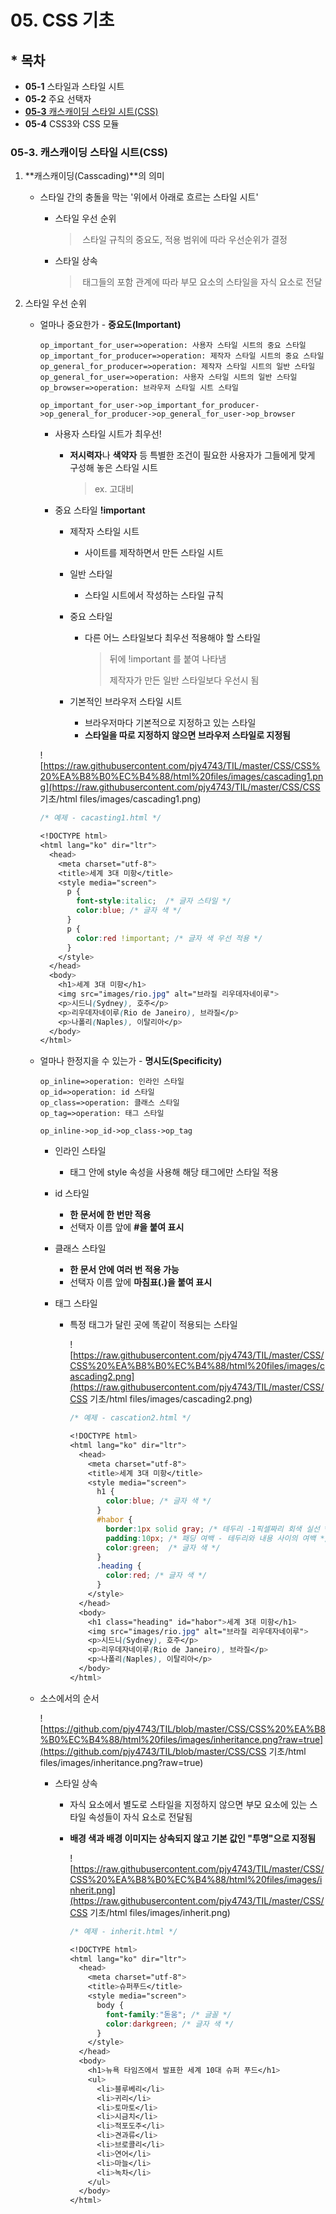 # 05. CSS 기초

## * 목차

- **05-1** 스타일과 스타일 시트
- **05-2** 주요 선택자
- <u>**05-3**  캐스캐이딩 스타일 시트(CSS)</u>
- **05-4** CSS3와 CSS 모듈



### 05-3. 캐스캐이딩 스타일 시트(CSS)

1. **캐스캐이딩(Casscading)**의 의미

   - 스타일 간의 충돌을 막는 '위에서 아래로 흐르는 스타일 시트'

     - 스타일 우선 순위

       > ​	스타일 규칙의 중요도, 적용 범위에 따라 우선순위가 결정

     - 스타일 상속

       > ​	태그들의 포함 관계에 따라 부모 요소의 스타일을 자식 요소로 전달

   

2. 스타일 우선 순위

   - 얼마나 중요한가 - **중요도(Important)**

     ```flow
     op_important_for_user=>operation: 사용자 스타일 시트의 중요 스타일
     op_important_for_producer=>operation: 제작자 스타일 시트의 중요 스타일
     op_general_for_producer=>operation: 제작자 스타일 시트의 일반 스타일
     op_general_for_user=>operation: 사용자 스타일 시트의 일반 스타일
     op_browser=>operation: 브라우저 스타일 시트 스타일
     
     op_important_for_user->op_important_for_producer->op_general_for_producer->op_general_for_user->op_browser
     ```

     * 사용자 스타일 시트가 최우선!

       * **저시력자**나 **색약자** 등 특별한 조건이 필요한 사용자가 그들에게 맞게 구성해 놓은 스타일 시트

         > ex. 고대비

     * 중요 스타일 **!important**

       * 제작자 스타일 시트

         * 사이트를 제작하면서 만든 스타일 시트

       * 일반 스타일

         * 스타일 시트에서 작성하는 스타일 규칙

       * 중요 스타일

         * 다른 어느 스타일보다 최우선 적용해야 할 스타일

           > 뒤에 !important 를 붙여 나타냄
           >
           > 제작자가 만든 일반 스타일보다 우선시 됨

       * 기본적인 브라우저 스타일 시트

         * 브라우저마다 기본적으로 지정하고 있는 스타일
         * **스타일을 따로 지정하지 않으면 브라우저 스타일로 지정됨**

     ![https://raw.githubusercontent.com/pjy4743/TIL/master/CSS/CSS%20%EA%B8%B0%EC%B4%88/html%20files/images/cascading1.png](https://raw.githubusercontent.com/pjy4743/TIL/master/CSS/CSS 기초/html files/images/cascading1.png)

     ```css
     /* 예제 - cacasting1.html */
     
     <!DOCTYPE html>
     <html lang="ko" dir="ltr">
       <head>
         <meta charset="utf-8">
         <title>세계 3대 미항</title>
         <style media="screen">
           p {
             font-style:italic;  /* 글자 스타일 */
             color:blue; /* 글자 색 */
           }
           p {
             color:red !important; /* 글자 색 우선 적용 */
           }
         </style>
       </head>
       <body>
         <h1>세계 3대 미항</h1>
         <img src="images/rio.jpg" alt="브라질 리우데자네이루">
         <p>시드니(Sydney), 호주</p>
         <p>리우데자네이루(Rio de Janeiro), 브라질</p>
         <p>나폴리(Naples), 이탈리아</p>
       </body>
     </html>
     ```

     

   - 얼마나 한정지을 수 있는가 - **명시도(Specificity)**

     

     ```flow
     op_inline=>operation: 인라인 스타일
     op_id=>operation: id 스타일
     op_class=>operation: 클래스 스타일
     op_tag=>operation: 태그 스타일
     
     op_inline->op_id->op_class->op_tag
     ```

     - 인라인 스타일

       - 태그 안에 style 속성을 사용해 해당 태그에만 스타일 적용

     - id 스타일

       - **한 문서에 한 번만 적용**
       - 선택자 이름 앞에 **#을 붙여 표시**

     - 클래스 스타일

       - **한 문서 안에 여러 번 적용 가능**
       - 선택자 이름 앞에 **마침표(.)을 붙여 표시**

     - 태그 스타일

       - 특정 태그가 달린 곳에 똑같이 적용되는 스타일

         ![https://raw.githubusercontent.com/pjy4743/TIL/master/CSS/CSS%20%EA%B8%B0%EC%B4%88/html%20files/images/cascading2.png](https://raw.githubusercontent.com/pjy4743/TIL/master/CSS/CSS 기초/html files/images/cascading2.png)

         ```css
         /* 예제 - cascation2.html */
         
         <!DOCTYPE html>
         <html lang="ko" dir="ltr">
           <head>
             <meta charset="utf-8">
             <title>세계 3대 미항</title>
             <style media="screen">
               h1 {
                 color:blue; /* 글자 색 */
               }
               #habor {
                 border:1px solid gray; /* 테두리 -1픽셀짜리 회색 실선 */
                 padding:10px; /* 패딩 여백 - 테두리와 내용 사이의 여백 */
                 color:green;  /* 글자 색 */
               }
               .heading {
                 color:red; /* 글자 색 */
               }
             </style>
           </head>
           <body>
             <h1 class="heading" id="habor">세계 3대 미항</h1>
             <img src="images/rio.jpg" alt="브라질 리우데자네이루">
             <p>시드니(Sydney), 호주</p>
             <p>리우데자네이루(Rio de Janeiro), 브라질</p>
             <p>나폴리(Naples), 이탈리아</p>
           </body>
         </html>
         ```

     

   - 소스에서의 순서

     ![https://github.com/pjy4743/TIL/blob/master/CSS/CSS%20%EA%B8%B0%EC%B4%88/html%20files/images/inheritance.png?raw=true](https://github.com/pjy4743/TIL/blob/master/CSS/CSS 기초/html files/images/inheritance.png?raw=true)

     - 스타일 상속

       - 자식 요소에서 별도로 스타일을 지정하지 않으면 부모 요소에 있는 스타일 속성들이 자식 요소로 전달됨

       - **배경 색과 배경 이미지는 상속되지 않고 기본 값인 "투명"으로 지정됨**

         ![https://raw.githubusercontent.com/pjy4743/TIL/master/CSS/CSS%20%EA%B8%B0%EC%B4%88/html%20files/images/inherit.png](https://raw.githubusercontent.com/pjy4743/TIL/master/CSS/CSS 기초/html files/images/inherit.png)

         ```css
         /* 예제 - inherit.html */
         
         <!DOCTYPE html>
         <html lang="ko" dir="ltr">
           <head>
             <meta charset="utf-8">
             <title>슈퍼푸드</title>
             <style media="screen">
               body {
                 font-family:"돋움"; /* 글꼴 */
                 color:darkgreen; /* 글자 색 */
               }
             </style>
           </head>
           <body>
             <h1>뉴욕 타임즈에서 발표한 세계 10대 슈퍼 푸드</h1>
             <ul>
               <li>블루베리</li>
               <li>귀리</li>
               <li>토마토</li>
               <li>시금치</li>
               <li>적포도주</li>
               <li>견과류</li>
               <li>브로콜리</li>
               <li>연어</li>
               <li>마늘</li>
               <li>녹차</li>
             </ul>
           </body>
         </html>
         ```

         